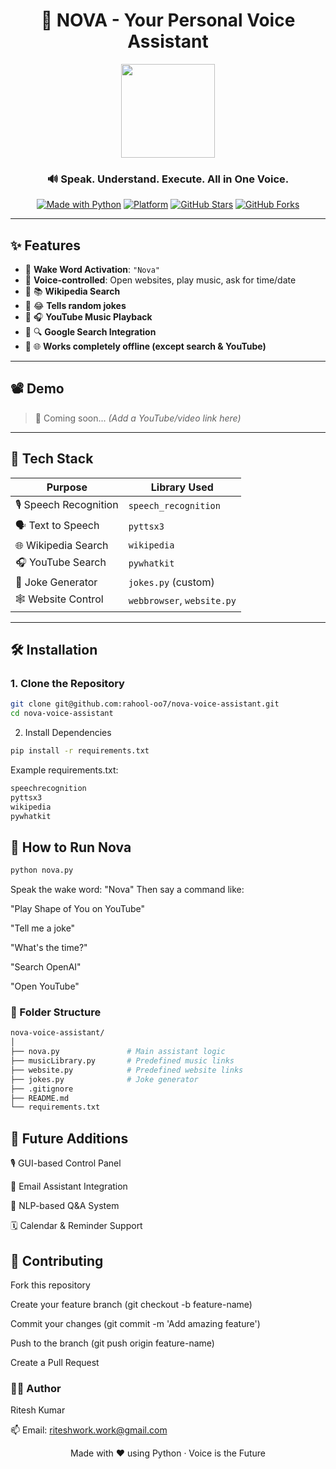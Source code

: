 <div align="center">

# 🚀 NOVA - Your Personal Voice Assistant
<img src="https://img.icons8.com/clouds/500/000000/artificial-intelligence.png(https://www.istockphoto.com/illustrations/virtual-assistant)" width="150"/>

### 🔊 Speak. Understand. Execute. All in One Voice.

[![Made with Python](https://img.shields.io/badge/Made%20with-Python-1f425f.svg?style=for-the-badge&logo=python)](https://www.python.org/)
[![Platform](https://img.shields.io/badge/Platform-Mac%2FLinux%20%7C%20Windows-blue?style=for-the-badge&logo=windows)]()
[![GitHub Stars](https://img.shields.io/github/stars/ritesh-kmr7/nova-voice-assistant?style=for-the-badge)](https://github.com/rahool-oo7/nova-voice-assistant/stargazers)
[![GitHub Forks](https://img.shields.io/github/forks/ritesh-kmr7/nova-voice-assistant?style=for-the-badge)](https://github.com/rahool-oo7/nova-voice-assistant/fork)

</div>

---

## ✨ Features

- 🔹 **Wake Word Activation**: `"Nova"`  
- 🔹 **Voice-controlled**: Open websites, play music, ask for time/date  
- 🔹 📚 **Wikipedia Search**  
- 🔹 😂 **Tells random jokes**  
- 🔹 🎧 **YouTube Music Playback**  
- 🔹 🔍 **Google Search Integration**  
- 🔹 🌐 **Works completely offline (except search & YouTube)**  


---

## 📽️ Demo

> 🎥 Coming soon... *(Add a YouTube/video link here)*

---

## 🧰 Tech Stack

| Purpose            | Library Used              |
|--------------------|---------------------------|
| 🎙️ Speech Recognition | `speech_recognition`      |
| 🗣️ Text to Speech   | `pyttsx3`                |
| 🌐 Wikipedia Search | `wikipedia`              |
| 🎧 YouTube Search   | `pywhatkit`              |
| 🤪 Joke Generator   | `jokes.py` (custom)      |
| 🕸️ Website Control  | `webbrowser`, `website.py` |

---

## 🛠️ Installation

### 1. Clone the Repository

```bash
git clone git@github.com:rahool-oo7/nova-voice-assistant.git
cd nova-voice-assistant
```

2. Install Dependencies
```bash
pip install -r requirements.txt
```

Example requirements.txt:

```bash
speechrecognition
pyttsx3
wikipedia
pywhatkit
```

## 🚀 How to Run Nova
```bash
python nova.py
```
Speak the wake word: "Nova"
Then say a command like:

"Play Shape of You on YouTube"

"Tell me a joke"

"What's the time?"

"Search OpenAI"

"Open YouTube"


### 📂 Folder Structure
```bash
nova-voice-assistant/
│
├── nova.py               # Main assistant logic
├── musicLibrary.py       # Predefined music links
├── website.py            # Predefined website links
├── jokes.py              # Joke generator
├── .gitignore
├── README.md
└── requirements.txt
```

## 🧠 Future Additions
🎙️ GUI-based Control Panel

📧 Email Assistant Integration

🧠 NLP-based Q&A System

🗓️ Calendar & Reminder Support


## 🙌 Contributing
Fork this repository

Create your feature branch (git checkout -b feature-name)

Commit your changes (git commit -m 'Add amazing feature')

Push to the branch (git push origin feature-name)

Create a Pull Request

### 👨‍💻 Author
Ritesh Kumar

📫 Email: riteshwork.work@gmail.com

<div align="center"> Made with ❤️ using Python · Voice is the Future </div> 
